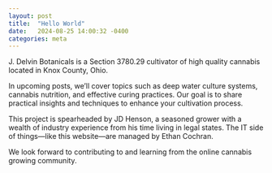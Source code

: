 ```yaml
---
layout: post
title:  "Hello World"
date:   2024-08-25 14:00:32 -0400
categories: meta
---
```

J. Delvin Botanicals is a Section 3780.29 cultivator of high quality cannabis located in Knox County, Ohio.

In upcoming posts, we’ll cover topics such as deep water culture systems, cannabis nutrition, and effective curing practices. Our goal is to share practical insights and techniques to enhance your cultivation process.

This project is spearheaded by JD Henson, a seasoned grower with a wealth of industry experience from his time living in legal states. The IT side of things—like this website—are managed by Ethan Cochran.

We look forward to contributing to and learning from the online cannabis growing community.